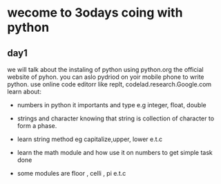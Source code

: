 # wecome to 3odays coing with python
## day1
we will talk about the instaling of python using python.org  the official website of pyhon.
you can aslo pydriod on yoir mobile phone to write python.
use online code editorr like replt, codelad.research.Google.com
learn about:
- numbers in python it importants and type e.g integer, float, double

- strings and character knowing that string is collection of character to form a phase.
- learn string method eg capitalize,upper, lower e.t.c

- learn the math module and how use it on numbers to get simple task done
- some modules are floor , celli , pi e.t.c
